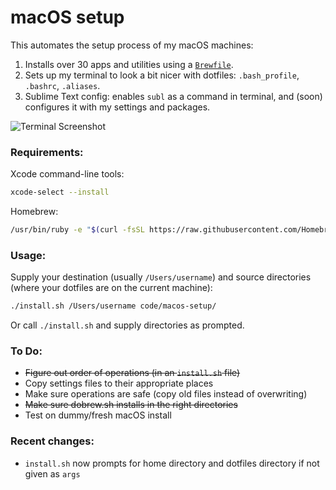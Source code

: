 # macOS setup

This automates the setup process of my macOS machines:

1. Installs over 30 apps and utilities using a [`Brewfile`][1].
2. Sets up my terminal to look a bit nicer with dotfiles: `.bash_profile`, `.bashrc`, `.aliases`.
3. Sublime Text config: enables `subl` as a command in terminal, and (soon) configures it with my settings and packages.


![Terminal Screenshot](https://i.imgur.com/hLEefX3.png)


### Requirements:

Xcode command-line tools:

```bash
xcode-select --install
```

Homebrew:

```bash
/usr/bin/ruby -e "$(curl -fsSL https://raw.githubusercontent.com/Homebrew/install/master/install)"
```


### Usage:

Supply your destination (usually `/Users/username`) and source directories (where your dotfiles are on the current machine):

```bash
./install.sh /Users/username code/macos-setup/
```

Or call `./install.sh` and supply directories as prompted.

### To Do:

- ~~Figure out order of operations (in an `install.sh` file)~~
- Copy settings files to their appropriate places
- Make sure operations are safe (copy old files instead of overwriting)
- ~~Make sure dobrew.sh installs in the right directories~~
- Test on dummy/fresh macOS install

### Recent changes:

- `install.sh` now prompts for home directory and dotfiles directory if not given as `args`

[1]: https://github.com/SHxKM/macos-setup/blob/master/Brewfile